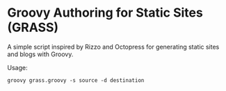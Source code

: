Groovy Authoring for Static Sites (GRASS)
=========================================

A simple script inspired by Rizzo and Octopress for generating static sites and blogs with Groovy.

Usage:

	groovy grass.groovy -s source -d destination
